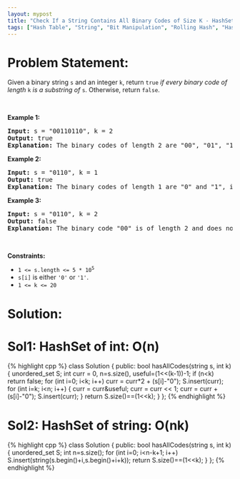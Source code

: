 ```yaml
---
layout: mypost
title: "Check If a String Contains All Binary Codes of Size K - HashSet 2 solutions O(n) and O(nk)"
tags: ["Hash Table", "String", "Bit Manipulation", "Rolling Hash", "Hash Function", "C++", "Medium"]
---
```

# Problem Statement:
<p>Given a binary string <code>s</code> and an integer <code>k</code>, return <code>true</code> <em>if every binary code of length</em> <code>k</code> <em>is a substring of</em> <code>s</code>. Otherwise, return <code>false</code>.</p>

<p>&nbsp;</p>
<p><strong class="example">Example 1:</strong></p>

<pre>
<strong>Input:</strong> s = &quot;00110110&quot;, k = 2
<strong>Output:</strong> true
<strong>Explanation:</strong> The binary codes of length 2 are &quot;00&quot;, &quot;01&quot;, &quot;10&quot; and &quot;11&quot;. They can be all found as substrings at indices 0, 1, 3 and 2 respectively.
</pre>

<p><strong class="example">Example 2:</strong></p>

<pre>
<strong>Input:</strong> s = &quot;0110&quot;, k = 1
<strong>Output:</strong> true
<strong>Explanation:</strong> The binary codes of length 1 are &quot;0&quot; and &quot;1&quot;, it is clear that both exist as a substring. 
</pre>

<p><strong class="example">Example 3:</strong></p>

<pre>
<strong>Input:</strong> s = &quot;0110&quot;, k = 2
<strong>Output:</strong> false
<strong>Explanation:</strong> The binary code &quot;00&quot; is of length 2 and does not exist in the array.
</pre>

<p>&nbsp;</p>
<p><strong>Constraints:</strong></p>

<ul>
	<li><code>1 &lt;= s.length &lt;= 5 * 10<sup>5</sup></code></li>
	<li><code>s[i]</code> is either <code>&#39;0&#39;</code> or <code>&#39;1&#39;</code>.</li>
	<li><code>1 &lt;= k &lt;= 20</code></li>
</ul>

# Solution:
# Sol1: HashSet of int: O(n)

 {% highlight cpp %} 
class Solution {
public:
    bool hasAllCodes(string s, int k) {
        unordered_set<int> S;
        int curr = 0, n=s.size(), useful=(1<<(k-1))-1;
        if (n<k) return false;
        for (int i=0; i<k; i++) curr = curr*2 + (s[i]-"0");
        S.insert(curr);
        for (int i=k; i<n; i++)
        {
            curr = curr&useful;
            curr = curr << 1;
            curr = curr + (s[i]-"0");
            S.insert(curr);
        }
        return S.size()==(1<<k);
    }
};
 {% endhighlight %}

# Sol2: HashSet of string: O(nk)
 {% highlight cpp %} 
class Solution {
public:
    bool hasAllCodes(string s, int k) {
        unordered_set<string> S;
        int n=s.size();
        for (int i=0; i<n-k+1; i++) S.insert(string(s.begin()+i,s.begin()+i+k));
        return S.size()==(1<<k);
    }
};
 {% endhighlight %}
